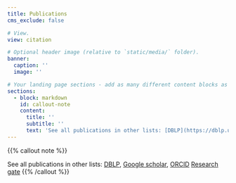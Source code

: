 ```yaml
---
title: Publications
cms_exclude: false

# View.
view: citation

# Optional header image (relative to `static/media/` folder).
banner:
  caption: ''
  image: ''

# Your landing page sections - add as many different content blocks as you like
sections:
  - block: markdown
    id: callout-note
    content:
      title: ''
      subtitle: ''
      text: 'See all publications in other lists: [DBLP](https://dblp.uni-trier.de/search?q=Elwin%20Huaman), [Google scholar](https://scholar.google.com/citations?user=D7AE8QsAAAAJ), [ORCID](https://orcid.org/0000-0002-2410-4977), [Research gate](https://www.researchgate.net/profile/Elwin-Huaman)'
---
```


{{% callout note %}}
<!-- See [All publications](./publication/).  -->
See all publications in other lists: 
[DBLP](https://dblp.uni-trier.de/search?q=Elwin%20Huaman),
[Google scholar](https://scholar.google.com/citations?user=D7AE8QsAAAAJ),
[ORCID](https://orcid.org/0000-0002-2410-4977)
[Research gate](https://www.researchgate.net/profile/Elwin-Huaman)
{{% /callout %}}